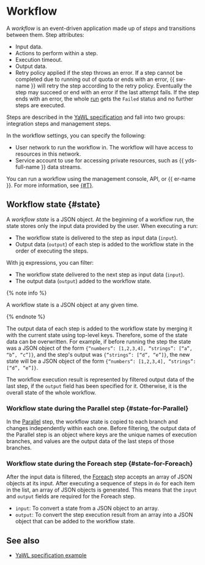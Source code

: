 # Workflow

A _workflow_ is an event-driven application made up of _steps_ and transitions between them. Step attributes:
* Input data.
* Actions to perform within a step.
* Execution timeout.
* Output data.
* Retry policy applied if the step throws an error. If a step cannot be completed due to running out of quota or ends with an error, {{ sw-name }} will retry the step according to the retry policy. Eventually the step may succeed or end with an error if the last attempt fails. If the step ends with an error, the whole [run](execution.md) gets the `Failed` status and no further steps are executed.

Steps are described in the [YaWL specification](yawl.md) and fall into two groups: integration steps and management steps.

In the workflow settings, you can specify the following:
* User network to run the workflow in. The workflow will have access to resources in this network.
* Service account to use for accessing private resources, such as {{ yds-full-name }} data streams.

You can run a workflow using the management console, API, or {{ er-name }}. For more information, see [{#T}](execution.md).

## Workflow state {#state}

A _workflow state_ is a JSON object. At the beginning of a workflow run, the state stores only the input data provided by the user. When executing a run:
* The workflow state is delivered to the step as input data (`input`).
* Output data (`output`) of each step is added to the workflow state in the order of executing the steps.

With jq expressions, you can filter:
* The workflow state delivered to the next step as input data (`input`).
* The output data (`output`) added to the workflow state.

{% note info %}

A workflow state is a JSON object at any given time.

{% endnote %}

The output data of each step is added to the workflow state by merging it with the current state using top-level keys. Therefore, some of the state data can be overwritten. For example, if before running the step the state was a JSON object of the form `{“numbers“: [1,2,3,4], “strings”: [“a”, “b”, “c”]}`, and the step's output was `{“strings”: [“d”, “e”]}`, the new state will be a JSON object of the form `{“numbers“: [1,2,3,4], “strings”: [“d”, “e”]}`.

The workflow execution result is represented by filtered output data of the last step, if the `output` field has been specified for it. Otherwise, it is the overall state of the whole workflow.

### Workflow state during the Parallel step {#state-for-Parallel}

In the [Parallel](yawl.md#Parallel) step, the workflow state is copied to each branch and changes independently within each one. Before filtering, the output data of the Parallel step is an object where keys are the unique names of execution branches, and values are the output data of the last steps of those branches.

### Workflow state during the Foreach step {#state-for-Foreach}

After the input data is filtered, the [Foreach](yawl.md#Foreach) step accepts an array of JSON objects at its input. After executing a sequence of steps in `do` for each item in the list, an array of JSON objects is generated. This means that the `input` and `output` fields are required for the Foreach step.
* `input`: To convert a state from a JSON object to an array.
* `output`: To convert the step execution result from an array into a JSON object that can be added to the workflow state.

## See also

* [YaWL specification example](yawl.md#spec-example)
